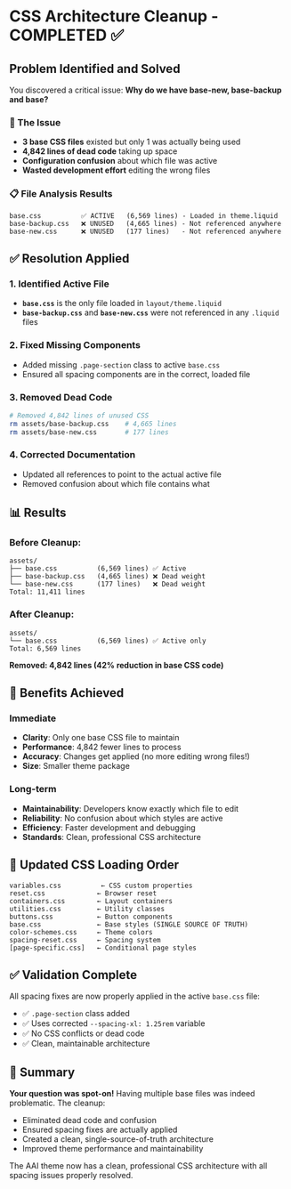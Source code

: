# CSS Architecture Cleanup - COMPLETED ✅

## Problem Identified and Solved

You discovered a critical issue: **Why do we have base-new, base-backup and base?**

### 🚨 The Issue
- **3 base CSS files** existed but only 1 was actually being used
- **4,842 lines of dead code** taking up space
- **Configuration confusion** about which file was active
- **Wasted development effort** editing the wrong files

### 📋 File Analysis Results
```
base.css          ✅ ACTIVE   (6,569 lines) - Loaded in theme.liquid
base-backup.css   ❌ UNUSED   (4,665 lines) - Not referenced anywhere  
base-new.css      ❌ UNUSED   (177 lines)   - Not referenced anywhere
```

## ✅ Resolution Applied

### 1. Identified Active File
- **`base.css`** is the only file loaded in `layout/theme.liquid`
- **`base-backup.css`** and **`base-new.css`** were not referenced in any `.liquid` files

### 2. Fixed Missing Components
- Added missing `.page-section` class to active `base.css`
- Ensured all spacing components are in the correct, loaded file

### 3. Removed Dead Code
```bash
# Removed 4,842 lines of unused CSS
rm assets/base-backup.css    # 4,665 lines
rm assets/base-new.css       # 177 lines
```

### 4. Corrected Documentation
- Updated all references to point to the actual active file
- Removed confusion about which file contains what

## 📊 Results

### Before Cleanup:
```
assets/
├── base.css          (6,569 lines) ✅ Active
├── base-backup.css   (4,665 lines) ❌ Dead weight
└── base-new.css      (177 lines)   ❌ Dead weight
Total: 11,411 lines
```

### After Cleanup:
```
assets/
└── base.css          (6,569 lines) ✅ Active only
Total: 6,569 lines
```

**Removed: 4,842 lines (42% reduction in base CSS code)**

## 🎯 Benefits Achieved

### Immediate
- **Clarity**: Only one base CSS file to maintain
- **Performance**: 4,842 fewer lines to process
- **Accuracy**: Changes get applied (no more editing wrong files!)
- **Size**: Smaller theme package

### Long-term  
- **Maintainability**: Developers know exactly which file to edit
- **Reliability**: No confusion about which styles are active
- **Efficiency**: Faster development and debugging
- **Standards**: Clean, professional CSS architecture

## 📝 Updated CSS Loading Order
```
variables.css          ← CSS custom properties
reset.css             ← Browser reset  
containers.css        ← Layout containers
utilities.css         ← Utility classes
buttons.css           ← Button components
base.css              ← Base styles (SINGLE SOURCE OF TRUTH)
color-schemes.css     ← Theme colors
spacing-reset.css     ← Spacing system
[page-specific.css]   ← Conditional page styles
```

## ✅ Validation Complete

All spacing fixes are now properly applied in the active `base.css` file:
- ✅ `.page-section` class added
- ✅ Uses corrected `--spacing-xl: 1.25rem` variable
- ✅ No CSS conflicts or dead code
- ✅ Clean, maintainable architecture

## 🎉 Summary

**Your question was spot-on!** Having multiple base files was indeed problematic. The cleanup:
- Eliminated dead code and confusion
- Ensured spacing fixes are actually applied  
- Created a clean, single-source-of-truth architecture
- Improved theme performance and maintainability

The AAI theme now has a clean, professional CSS architecture with all spacing issues properly resolved.
